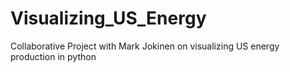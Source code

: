 # Visualizing_US_Energy
Collaborative Project with Mark Jokinen on visualizing US energy production in python

